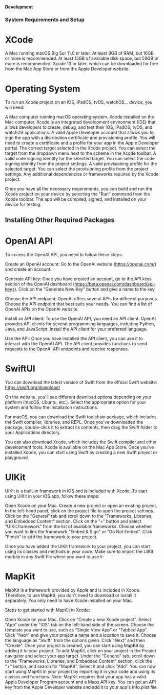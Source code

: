 #### Development
### System Requirements and Setup
# XCode
A Mac running macOS Big Sur 11.0 or later.
At least 8GB of RAM, but 16GB or more is recommended.
At least 15GB of available disk space, but 50GB or more is recommended.
Xcode 13 or later, which can be downloaded for free from the Mac App Store or from the Apple Developer website.

# Operating System
To run an Xcode project on an iOS, iPadOS, tvOS, watchOS... device, you will need:

A Mac computer running macOS operating system. Xcode installed on the Mac computer. Xcode is an integrated development environment (IDE) that allows developers to create, debug, and test their iOS, iPadOS, tvOS, and watchOS applications. A valid Apple Developer account that allows you to sign the app with a distribution certificate and provisioning profile. You will need to create a certificate and a profile for your app in the Apple Developer portal. The correct target selected in the Xcode project. You can select the target from the dropdown menu next to the scheme in the Xcode toolbar.
A valid code signing identity for the selected target. You can select the code signing identity from the project settings. A valid provisioning profile for the selected target. You can select the provisioning profile from the project settings.
Any additional dependencies or frameworks required by the Xcode project.

Once you have all the necessary requirements, you can build and run the Xcode project on your device by selecting the "Run" command from the Xcode toolbar. The app will be compiled, signed, and installed on your device for testing.

## Installing Other Required Packages
# OpenAI API
To access the OpenAI API, you need to follow these steps:

Create an OpenAI account: Go to the OpenAI website (https://openai.com/) and create an account.

Generate API key: Once you have created an account, go to the API keys section of the OpenAI dashboard (https://beta.openai.com/dashboard/api-keys). Click on the "Generate New Key" button and give a name to the key.

Choose the API endpoint: OpenAI offers several APIs for different purposes. Choose the API endpoint that best suits your needs. You can find a list of OpenAI APIs on the OpenAI website.

Install an API client: To use the OpenAI API, you need an API client. OpenAI provides API clients for several programming languages, including Python, Java, and JavaScript. Install the API client for your preferred language.

Use the API: Once you have installed the API client, you can use it to interact with the OpenAI API. The API client provides functions to send requests to the OpenAI API endpoints and receive responses.


# SwiftUI
You can download the latest version of Swift from the official Swift website: https://swift.org/download/

On the website, you'll see different download options depending on your platform (macOS, Ubuntu, etc.). Select the appropriate option for your system and follow the installation instructions.

For macOS, you can download the Swift toolchain package, which includes the Swift compiler, libraries, and REPL. Once you've downloaded the package, double-click it to extract its contents, then drag the Swift folder to your Applications directory.

You can also download Xcode, which includes the Swift compiler and other development tools. Xcode is available on the Mac App Store. Once you've installed Xcode, you can start using Swift by creating a new Swift project or playground.

# UIKit
UIKit is a built-in framework in iOS and is included with Xcode. To start using UIKit in your iOS app, follow these steps:

Open Xcode on your Mac.
Create a new project or open an existing project.
In the left-hand panel, click on the project file to open the project settings.
Click on the "General" tab and scroll down to the "Frameworks, Libraries, and Embedded Content" section.
Click on the "+" button and select "UIKit.framework" from the list of available frameworks.
Choose whether you want to link the framework "Embed & Sign" or "Do Not Embed".
Click "Finish" to add the framework to your project.

Once you have added the UIKit framework to your project, you can start using its classes and methods in your code. Make sure to import the UIKit module in any Swift file where you want to use it:

# MapKit
MapKit is a framework provided by Apple and is included in Xcode. Therefore, to use MapKit, you don't need to download or install it separately. You only need to have Xcode installed on your Mac.

Steps to get started with MapKit in Xcode:

Open Xcode on your Mac.
Click on "Create a new Xcode project".
Select "App" under the "iOS" tab on the left-hand side of the screen.
Choose the template you want to use, such as "Single View App" or "Tabbed App".
Click "Next" and give your project a name and a location to save it.
Choose the language as "Swift" from the options given.
Click "Next" and then "Create".
Once your project is created, you can start using MapKit by adding it to your project. To add MapKit, click on your project in the Project navigator and select your app target. Under the "General" tab, scroll down to the "Frameworks, Libraries, and Embedded Content" section, click the "+" button, and search for "MapKit". Select it and click "Add".
You can now start using MapKit in your project by importing it in your code and using its classes and functions.
Note: MapKit requires that your app has a valid Apple Developer Program account and a Maps API key. You can get an API key from the Apple Developer website and add it to your app's Info.plist file.

